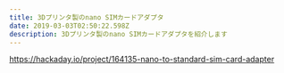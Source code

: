 ```yaml
---
title: 3Dプリンタ製のnano SIMカードアダプタ
date: 2019-03-03T02:50:22.598Z
description: 3Dプリンタ製のnano SIMカードアダプタを紹介します
---
```

https://hackaday.io/project/164135-nano-to-standard-sim-card-adapter
